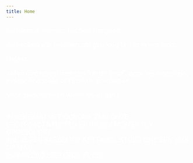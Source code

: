 ```yaml
---
title: Home
---
```

<FONT SIZE="+1" COLOR="#FFFFFF" FACE="">

De meeste mensen hebben het goed. <br>

Ze hebben alle redenen om gelukkig te zijn in ons land.<br>

Helaas…<br>

vallen nog teveel mensen “uit de boot”, door werkloosheid, ziekte, financiële of familiale problemen…<br>

Voor deze mensen willen we er zijn ! <br><br>

</FONT>

<FONT SIZE="+1" COLOR="#FFFFFF" FACE="">

IN VERBAND MET CORONA ZIJN ONZE GROEPSACTIVITEITEN EN INLOOPMOMENTEN OPGESCHORT.<br>WIL JE EEN BABBEL(OP AFSTAND), STUUR ONS EEN SMS OF MAIL.*<br>*<a href="https://github.com/bartdw/schakelretie/raw/master/200102 Flyer.pdf" style="color: #FFFFFF" target="_blank">DOWNLOAD HIER ONZE FLYER</a>

</FONT>
